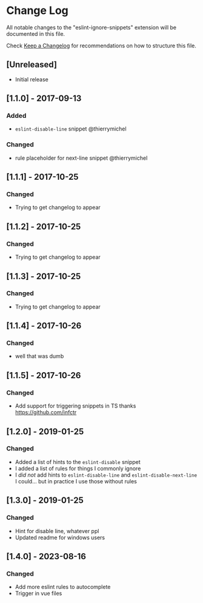 # Change Log

All notable changes to the "eslint-ignore-snippets" extension will be documented in this file.

Check [Keep a Changelog](http://keepachangelog.com/) for recommendations on how to structure this file.

## [Unreleased]

- Initial release

## [1.1.0] - 2017-09-13

### Added

- `eslint-disable-line` snippet @thierrymichel

### Changed

- rule placeholder for next-line snippet @thierrymichel

## [1.1.1] - 2017-10-25

### Changed

- Trying to get changelog to appear

## [1.1.2] - 2017-10-25

### Changed

- Trying to get changelog to appear

## [1.1.3] - 2017-10-25

### Changed

- Trying to get changelog to appear

## [1.1.4] - 2017-10-26

### Changed

- well that was dumb

## [1.1.5] - 2017-10-26

### Changed

- Add support for triggering snippets in TS
  thanks https://github.com/infctr

## [1.2.0] - 2019-01-25

### Changed

- Added a list of hints to the `eslint-disable` snippet
- I added a list of rules for things I commonly ignore
- I _did not_ add hints to `eslint-disable-line` and `eslint-disable-next-line`
  I could... but in practice I use those without rules

## [1.3.0] - 2019-01-25

### Changed

- Hint for disable line, whatever ppl
- Updated readme for windows users

## [1.4.0] - 2023-08-16

### Changed

- Add more eslint rules to autocomplete
- Trigger in vue files
